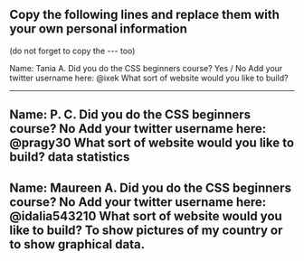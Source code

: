 ## Copy the following lines and replace them with your own personal information
(do not forget to copy the --- too)

Name: Tania A.
Did you do the CSS beginners course? Yes / No
Add your twitter username here: @ixek
What sort of website would you like to build?

---
Name: P. C.
Did you do the CSS beginners course? No
Add your twitter username here: @pragy30
What sort of website would you like to build? data statistics
---

Name: Maureen A.
Did you do the CSS beginners course? No
Add your twitter username here: @idalia543210
What sort of website would you like to build? To show pictures of my country or to show graphical data.
---
